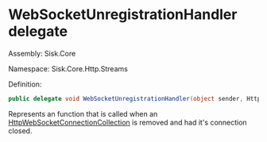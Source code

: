 <!--

Copyrights 2023 Sisk Framework - CypherPotato
Published under MIT license

!!! DO NOT EDIT THIS FILE !!!
This file was generated by a tool in the Sisk package. To edit the information in this documentation,
edit the XML documentation present in the Sisk source code.

-->

# WebSocketUnregistrationHandler delegate
Assembly: Sisk.Core

Namespace: Sisk.Core.Http.Streams

Definition:

```cs
public delegate void WebSocketUnregistrationHandler(object sender, HttpWebSocket ws);
```

Represents an function that is called when an <a href="/read?q=/contents/spec/Sisk.Core.Http.Streams.HttpWebSocketConnectionCollection.md">HttpWebSocketConnectionCollection</a> is removed and had it's connection closed.


